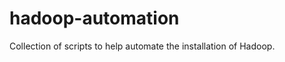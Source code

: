 hadoop-automation
=================

Collection of scripts to help automate the installation of Hadoop.